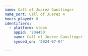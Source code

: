 ```yaml
---
name: Call of Juarez Gunslinger
name_sort: Call of Juarez 4
hours_played: 0
identifiers:
  - platform: steam
    appid: '204450'
    name: Call of Juarez Gunslinger
    synced_on: '2024-07-04'

---
```

